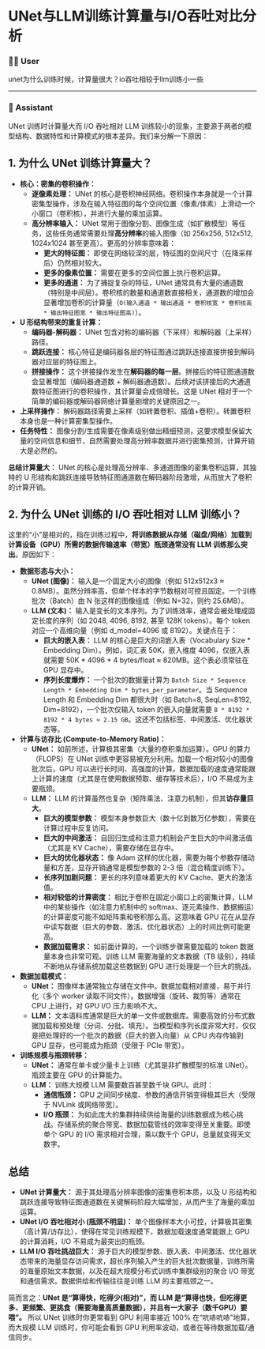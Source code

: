 # UNet与LLM训练计算量与I/O吞吐对比分析

### 🧑‍💻 User

unet为什么训练时候，计算量很大？io吞吐相较于llm训练小一些

---

### 🤖 Assistant

UNet 训练时计算量大而 I/O 吞吐相对 LLM 训练较小的现象，主要源于两者的模型结构、数据特性和计算模式的根本差异。我们来分解一下原因：

## 1. 为什么 UNet 训练计算量大？

*   **核心：密集的卷积操作：**
    *   **逐像素处理：** UNet 的核心是卷积神经网络。卷积操作本身就是一个计算密集型操作，涉及在输入特征图的每个空间位置（像素/体素）上滑动一个小窗口（卷积核），并进行大量的乘加运算。
    *   **高分辨率输入：** UNet 常用于图像分割、图像生成（如扩散模型）等任务，这些任务通常需要处理**高分辨率**的输入图像（如 256x256, 512x512, 1024x1024 甚至更高）。更高的分辨率意味着：
        *   **更大的特征图：** 即使在网络较深的层，特征图的空间尺寸（在降采样后）仍然相对较大。
        *   **更多的像素位置：** 需要在更多的空间位置上执行卷积运算。
        *   **更多的通道：** 为了捕捉复杂的特征，UNet 通常具有大量的通道数（特别是中间层）。卷积核的数量和通道数直接相关，通道数的增加会显著增加卷积的计算量（`O(输入通道 * 输出通道 * 卷积核宽 * 卷积核高 * 输出特征图宽 * 输出特征图高)`）。
*   **U 形结构带来的重复计算：**
    *   **编码器-解码器：** UNet 包含对称的编码器（下采样）和解码器（上采样）路径。
    *   **跳跃连接：** 核心特征是编码器各层的特征图通过跳跃连接直接拼接到解码器对应层的特征图上。
    *   **拼接操作：** 这个拼接操作发生在**解码器的每一层**。拼接后的特征图通道数会显著增加（编码器通道数 + 解码器通道数）。后续对该拼接后的大通道数特征图进行的卷积操作，其计算量会成倍增长。这是 UNet 相对于一个简单的编码器或解码器网络计算量剧增的关键原因之一。
*   **上采样操作：** 解码器路径需要上采样（如转置卷积、插值+卷积）。转置卷积本身也是一种计算密集型操作。
*   **任务特性：** 图像分割/生成需要在像素级别做出精细预测，这要求模型保留大量的空间信息和细节，自然需要处理高分辨率数据并进行密集预测，计算开销大是必然的。

**总结计算量大：** UNet 的核心是处理高分辨率、多通道图像的密集卷积运算，其独特的 U 形结构和跳跃连接导致特征图通道数在解码器阶段激增，从而放大了卷积的计算开销。

## 2. 为什么 UNet 训练的 I/O 吞吐相对 LLM 训练小？

这里的“小”是相对的，指在训练过程中，**将训练数据从存储（磁盘/网络）加载到计算设备（GPU）所需的数据传输速率（带宽）瓶颈通常没有 LLM 训练那么突出**。原因如下：

*   **数据形态与大小：**
    *   **UNet (图像)：** 输入是一个固定大小的图像（例如 512x512x3 ≈ 0.8MB）。虽然分辨率高，但单个样本的字节数相对可控且固定。一个训练批次（Batch）由 N 张这样的图像组成（例如 N=32，则约 25.6MB）。
    *   **LLM (文本)：** 输入是变长的文本序列。为了训练效率，通常会被处理成固定长度的序列（如 2048, 4096, 8192, 甚至 128K tokens）。每个 token 对应一个高维向量（例如 d_model=4096 或 8192）。关键点在于：
        *   **巨大的嵌入表：** LLM 的核心是巨大的词嵌入表（Vocabulary Size * Embedding Dim）。例如，词汇表 50K，嵌入维度 4096，仅嵌入表就需要 50K * 4096 * 4 bytes/float ≈ 820MB。这个表必须常驻在 GPU 显存中。
        *   **序列长度爆炸：** 一个批次的数据量计算为 `Batch Size * Sequence Length * Embedding Dim * bytes_per_parameter`。当 Sequence Length 和 Embedding Dim 都很大时（如 Batch=8, SeqLen=8192, Dim=8192），一个批次仅输入 token 的嵌入向量就需要 `8 * 8192 * 8192 * 4 bytes ≈ 2.15 GB`。这还不包括标签、中间激活、优化器状态等。
*   **计算与访存比 (Compute-to-Memory Ratio)：**
    *   **UNet：** 如前所述，计算极其密集（大量的卷积乘加运算）。GPU 的算力（FLOPS）在 UNet 训练中更容易被充分利用。加载一个相对较小的图像批次后，GPU 可以进行长时间、高强度的计算。数据加载的速度通常能跟上计算的速度（尤其是在使用数据预取、缓存等技术后），I/O 不易成为主要瓶颈。
    *   **LLM：** LLM 的计算虽然也复杂（矩阵乘法、注意力机制），但其**访存量巨大**。
        *   **巨大的模型参数：** 模型本身参数巨大（数十亿到数万亿参数），需要在计算过程中反复访问。
        *   **巨大的中间激活：** 自回归生成和注意力机制会产生巨大的中间激活值（尤其是 KV Cache），需要存储在显存中。
        *   **巨大的优化器状态：** 像 Adam 这样的优化器，需要为每个参数存储动量和方差，显存开销通常是模型参数的 2-3 倍（混合精度训练下）。
        *   **长序列加剧问题：** 更长的序列意味着更大的 KV Cache、更大的激活值。
        *   **相对较低的计算密度：** 相比于卷积在固定小窗口上的密集计算，LLM 中的某些操作（如注意力机制中的 softmax、逐元素操作、数据搬运）的计算密度可能不如矩阵乘和卷积那么高。这意味着 GPU 花在从显存中读写数据（巨大的参数、激活、优化器状态）上的时间比例可能更高。
        *   **数据加载需求：** 如前面计算的，一个训练步骤需要加载的 token 数据量本身也非常可观。训练 LLM 需要海量的文本数据（TB 级别），持续不断地从存储系统加载这些数据到 GPU 进行处理是一个巨大的挑战。
*   **数据加载模式：**
    *   **UNet：** 图像样本通常独立存储在文件中。数据加载相对直接，易于并行化（多个 worker 读取不同文件）。数据增强（旋转、裁剪等）通常在 CPU 上进行，对 GPU I/O 压力影响不大。
    *   **LLM：** 文本语料库通常是巨大的单一文件或数据库。需要高效的分布式数据加载和预处理（分词、分批、填充）。当模型和序列长度非常大时，仅仅是把处理好的一个批次的数据（巨大的嵌入向量）从 CPU 内存传输到 GPU 显存，也可能成为瓶颈（受限于 PCIe 带宽）。
*   **训练规模与瓶颈转移：**
    *   **UNet：** 通常在单卡或少量卡上训练（尤其是非扩散模型的标准 UNet）。瓶颈主要在 GPU 的计算能力。
    *   **LLM：** 训练大规模 LLM 需要数百甚至数千块 GPU。此时：
        *   **通信瓶颈：** GPU 之间同步梯度、参数的通信开销变得极其巨大（受限于 NVLink 或网络带宽）。
        *   **I/O 瓶颈：** 为如此庞大的集群持续供给海量的训练数据成为核心挑战。存储系统的聚合带宽、数据加载管线的效率变得至关重要。即使单个 GPU 的 I/O 需求相对合理，乘以数千个 GPU，总量就变得天文数字。

## 总结

*   **UNet 计算量大：** 源于其处理高分辨率图像的密集卷积本质，以及 U 形结构和跳跃连接导致特征图通道数在关键解码阶段大幅增加，从而产生了海量的乘加运算。
*   **UNet I/O 吞吐相对小 (瓶颈不明显)：** 单个图像样本大小可控，计算极其密集（高计算/访存比），使得在常见训练规模下，数据加载速度通常能跟上 GPU 的计算消耗，I/O 不易成为最突出的瓶颈。
*   **LLM I/O 吞吐挑战巨大：** 源于巨大的模型参数、嵌入表、中间激活、优化器状态带来的海量显存访问需求，超长序列输入产生的巨大批次数据量，训练所需的海量原始文本数据，以及在超大规模分布式训练中集群级别的聚合 I/O 带宽和通信需求。数据供给和传输往往是训练 LLM 的主要瓶颈之一。

简而言之：**UNet 是“算得快，吃得少(相对)”，而 LLM 是“算得也快，但吃得更多、更频繁、更挑食（需要海量高质量数据），并且有一大家子（数千GPU）要喂”。** 所以 UNet 训练时你更常看到 GPU 利用率接近 100% 在“吭哧吭哧”地算，而大规模 LLM 训练时，你可能会看到 GPU 利用率波动，或者在等待数据加载/通信同步。